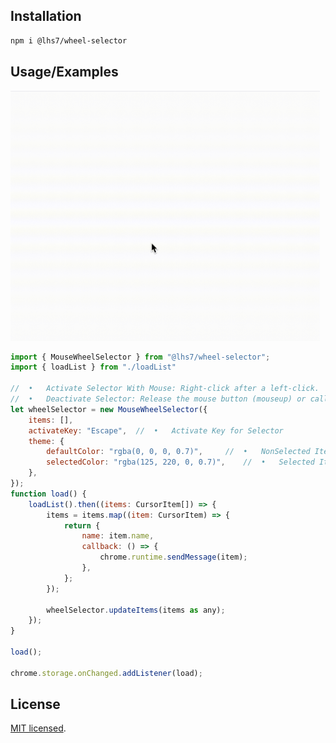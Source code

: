 ## Installation

```bash
npm i @lhs7/wheel-selector
```

## Usage/Examples

<img src="https://github.com/LeeHanSeong7-npm/WheelSelector/blob/main/example.gif?raw=true" height="400">

```jsx
import { MouseWheelSelector } from "@lhs7/wheel-selector";
import { loadList } from "./loadList"

//	•	Activate Selector With Mouse: Right-click after a left-click.
//	•	Deactivate Selector: Release the mouse button (mouseup) or call deactivateSelector().
let wheelSelector = new MouseWheelSelector({
	items: [],
	activateKey: "Escape",	//	•	Activate Key for Selector
	theme: {
		defaultColor: "rgba(0, 0, 0, 0.7)",		//	•	NonSelected Item Color
		selectedColor: "rgba(125, 220, 0, 0.7)",	//	•	Selected Item Color
	},
});
function load() {
	loadList().then((items: CursorItem[]) => {
		items = items.map((item: CursorItem) => {
			return {
				name: item.name,
				callback: () => {
					chrome.runtime.sendMessage(item);
				},
			};
		});

		wheelSelector.updateItems(items as any);
	});
}

load();

chrome.storage.onChanged.addListener(load);

```

## License

[MIT licensed](./LICENSE).
